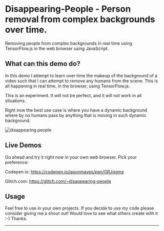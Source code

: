 # Disappearing-People - Person removal from complex backgrounds over time.
Removing people from complex backgrounds in real time using TensorFlow.js in the web browser using JavaScript.

## What can this demo do?

In this demo I attempt to learn over time the makeup of the background of a video such that I can attempt to remove any humans from the scene. This is all happening in real time, in the browser, using TensorFlow.js. 

This is an experiment. It will not be perfect, and it will not work in all situations. 

Right now the best use case is where you have a dynamic background where by no humans pass by anything that is moving in such dynamic background.

![disappearing people](https://user-images.githubusercontent.com/4972997/74691149-882fce00-5196-11ea-80bc-f1b9cb3ff275.gif)


## Live Demos

Go ahead and try it right now in your own web browser. Pick your preference:

Codepen.io: https://codepen.io/jasonmayes/pen/GRJqgma

Glitch.com: https://glitch.com/~disappearing-people


## Usage

Feel free to use in your own projects. If you decide to use my code please consider giving me a shout out! Would love to see what others create with it :-) Thanks.

---
